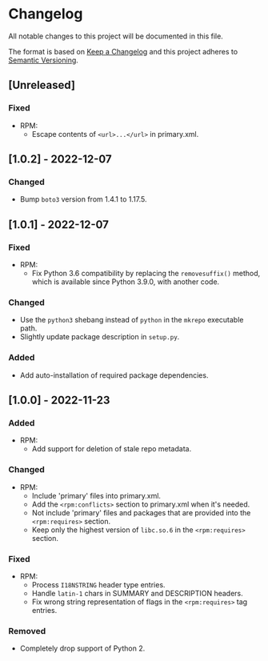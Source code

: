 # Changelog

All notable changes to this project will be documented in this file.

The format is based on [Keep a Changelog](http://keepachangelog.com/en/1.0.0/)
and this project adheres to [Semantic Versioning](http://semver.org/spec/v2.0.0.html).

## [Unreleased]

### Fixed

- RPM:
  * Escape contents of `<url>...</url>` in primary.xml.

## [1.0.2] - 2022-12-07

### Changed

- Bump `boto3` version from 1.4.1 to 1.17.5.

## [1.0.1] - 2022-12-07

### Fixed

- RPM:
  * Fix Python 3.6 compatibility by replacing the `removesuffix()` method, which 
    is available since Python 3.9.0, with another code.

### Changed

- Use the `python3` shebang instead of `python` in the `mkrepo` executable path.
- Slightly update package description in `setup.py`.

### Added

- Add auto-installation of required package dependencies.

## [1.0.0] - 2022-11-23

### Added

- RPM:
  * Add support for deletion of stale repo metadata.

### Changed

- RPM:
  * Include 'primary' files into primary.xml.
  * Add the `<rpm:conflicts>` section to primary.xml when it's needed.
  * Not include 'primary' files and packages that are provided into the
    `<rpm:requires>` section.
  * Keep only the highest version of `libc.so.6` in the `<rpm:requires>`
    section.

### Fixed

- RPM:
  * Process `I18NSTRING` header type entries.
  * Handle `latin-1` chars in SUMMARY and DESCRIPTION headers.
  * Fix wrong string representation of flags in the `<rpm:requires>`
    tag entries.

### Removed

- Completely drop support of Python 2.
